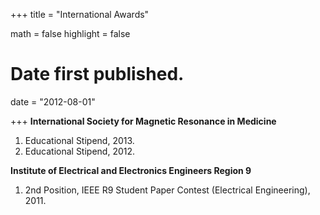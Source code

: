 +++
title = "International Awards"

math = false
highlight = false

# Date first published.
date = "2012-08-01"

+++
**International Society for Magnetic Resonance in Medicine**
1. Educational Stipend, 2013.
2. Educational Stipend, 2012.

**Institute of Electrical and Electronics Engineers Region 9**
1. 2nd Position, IEEE R9 Student Paper Contest (Electrical Engineering), 2011.